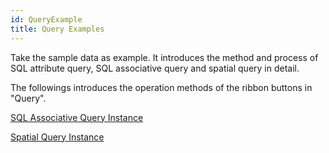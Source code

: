 ```yaml
---
id: QueryExample
title: Query Examples
---
```

Take the sample data as example. It introduces the method and process of SQL attribute query, SQL associative query and spatial query in detail.

The followings introduces the operation methods of the ribbon buttons in "Query". 

[SQL Associative Query Instance](SQLQuery_Related)

[Spatial Query Instance](SpatialQuery_Example)

